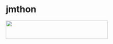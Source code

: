 # jmthon

<p align="left"><a href="https://heroku.com/deploy?template=https://github.com/Mizeerr/roz"> <img src="https://img.shields.io/badge/Deploy%20To%20Heroku-purple?style=for-the-badge&logo=heroku" width="320" height="58.45"/></a></p>
